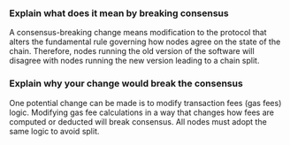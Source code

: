 ### Explain what does it mean by breaking consensus
A consensus-breaking change means modification to the protocol that 
alters the fundamental rule governing how nodes agree on the state of
the chain. Therefore, nodes running the old version of the software will 
disagree with nodes running the new version leading to a chain split.

### Explain why your change would break the consensus
One potential change can be made is to modify transaction fees (gas fees)
logic. Modifying gas fee calculations in a way that changes how fees are
computed or deducted will break consensus. All nodes must adopt the same logic
to avoid split.
